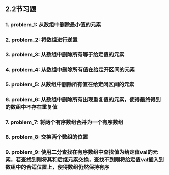 ## 2.2节习题

### 1. problem_1: 从数组中删除最小值的元素
### 2. problem_2: 将数组进行逆置
### 3. problem_3: 从数组中删除所有等于给定值的元素
### 4. problem_4: 从数组中删除所有值在给定开区间的元素
### 5. problem_5: 从数组中删除所有值在给定闭区间的元素
### 6. problem_6: 从数组中删除所有出现重复值的元素，使得最终得到的数组中不存在重复值
### 7. problem_7: 将两个有序数组合并为一个有序数组
### 8. problem_8: 交换两个数组的位置
### 9. problem_9: 使用二分查找在有序数组中查找值为给定值val的元素，若查找到则将其和后继元素交换，查找不到则将给定值val插入到数组中的合适位置上，使得数组仍然保持有序

